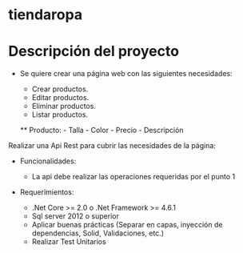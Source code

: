 # tiendaropa

#   Descripción del proyecto

*   Se quiere crear una página web con las siguientes necesidades:

	- Crear productos.
	- Editar productos.
	- Eliminar productos.
	- Listar productos.

	** Producto:
		- Talla
		- Color
		- Precio
		- Descripción

Realizar una Api Rest para cubrir las necesidades de la página:

*   Funcionalidades:
	- La api debe realizar las operaciones requeridas por el punto 1

*   Requerimientos:
	- .Net Core >= 2.0 o .Net Framework >= 4.6.1
	- Sql server 2012 o superior	
	- Aplicar buenas prácticas (Separar en capas, inyección de dependencias, Solid, Validaciones, etc.)
	- Realizar Test Unitarios
